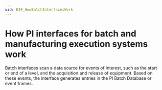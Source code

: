 ```yaml
---
uid: BIF_HowBatchInterfacesWork
---
```


# How PI interfaces for batch and manufacturing execution systems work

<!-- Static topic. No modifications usually required -->

Batch interfaces scan a data source for events of interest, such as the start or end of a level, and the acquisition and release of equipment. Based on these events, the interface generates entries in the PI Batch Database or event frames. 
